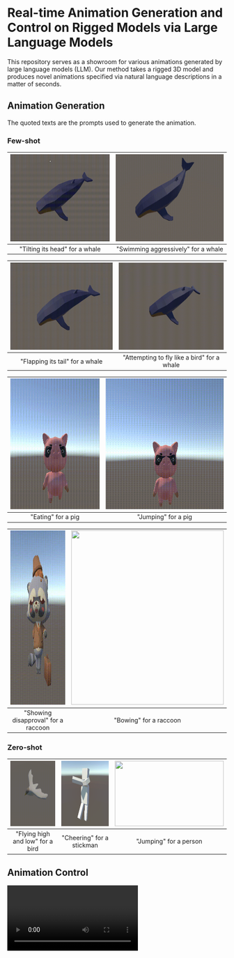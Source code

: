 # Real-time Animation Generation and Control on Rigged Models via Large Language Models
 
This repository serves as a showroom for various animations generated by large language models (LLM). Our method takes a rigged 3D model and produces novel animations specified via natural language descriptions in a matter of seconds.

## Animation Generation

The quoted texts are the prompts used to generate the animation.

### Few-shot

| <img src="/videos/whale_head_moving.gif" width="375" height="200"/>| <img src="/videos/whale_swim_aggressively.gif" width="375" height="200"/> |
| :-------------: | :-------------: | 
| "Tilting its head" for a whale  | "Swimming aggressively" for a whale |

| <img src="/videos/whale_tail_flap.gif" width="375" height="200"/>| <img src="/videos/whale_attempting_to_fly.gif" width="375" height="200"/> |
| :-------------: | :-------------: | 
| "Flapping its tail" for a whale  | "Attempting to fly like a bird" for a whale |

| <img src="/videos/pig_eat.gif" width="300" height="300"/> | <img src="/videos/pig_jump.gif" width="400" height="300"/>  |
| :-------------: | :-------------: | 
| "Eating" for a pig | "Jumping" for a pig |

| <img src="/videos/raccoon_disapproval.gif" width="350" height="400"/>| <img src="/videos/raccoon_bow.gif" width="350" height="400"/>  |
| :-------------: | :-------------: | 
| "Showing disapproval" for a raccoon | "Bowing" for a raccoon  |

### Zero-shot

| <img src="/videos/bird_flying_high_and_low.gif" width="200" height="150"/> |  <img src="/videos/stickman_cheering.gif" width="150" height="150"/> | <img src="/videos/person_jumping.gif" width="250" height="150"/>  |
| :-------------: | :-------------: | :-------------: | 
| "Flying high and low" for a bird | "Cheering" for a stickman  | "Jumping" for a person  |


## Animation Control

<video src="videos/archer_walking_HD.gif"/>